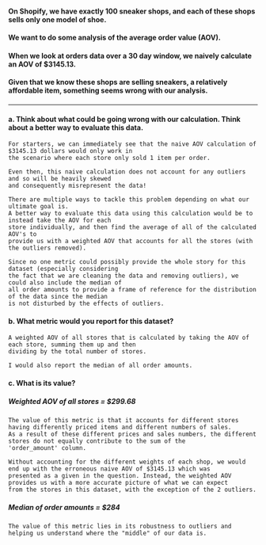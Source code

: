 #### On Shopify, we have exactly 100 sneaker shops, and each of these shops sells only one model of shoe.
#### We want to do some analysis of the average order value (AOV).
#### When we look at orders data over a 30 day window, we naively calculate an AOV of $3145.13.
#### Given that we know these shops are selling sneakers, a relatively affordable item, something seems wrong with our analysis.
#### 
---

#### a. Think about what could be going wrong with our calculation. Think about a better way to evaluate this data.

    For starters, we can immediately see that the naive AOV calculation of $3145.13 dollars would only work in
    the scenario where each store only sold 1 item per order.

    Even then, this naive calculation does not account for any outliers and so will be heavily skewed
    and consequently misrepresent the data!

    There are multiple ways to tackle this problem depending on what our ultimate goal is.
    A better way to evaluate this data using this calculation would be to instead take the AOV for each
    store individually, and then find the average of all of the calculated AOV's to
    provide us with a weighted AOV that accounts for all the stores (with the outliers removed).
    
    Since no one metric could possibly provide the whole story for this dataset (especially considering
    the fact that we are cleaning the data and removing outliers), we could also include the median of
    all order amounts to provide a frame of reference for the distribution of the data since the median
    is not disturbed by the effects of outliers.
    
    
#### b. What metric would you report for this dataset?

    A weighted AOV of all stores that is calculated by taking the AOV of each store, summing them up and then
    dividing by the total number of stores.
    
    I would also report the median of all order amounts.

#### c. What is its value?

   ##### Weighted AOV of all stores = $299.68
    The value of this metric is that it accounts for different stores having differently priced items and different numbers of sales.
    As a result of these different prices and sales numbers, the different stores do not equally contribute to the sum of the
    'order_amount' column.
    
    Without accounting for the different weights of each shop, we would end up with the erroneous naive AOV of $3145.13 which was
    presented as a given in the question. Instead, the weighted AOV provides us with a more accurate picture of what we can expect
    from the stores in this dataset, with the exception of the 2 outliers.

   ##### Median of order amounts = $284
    The value of this metric lies in its robustness to outliers and helping us understand where the "middle" of our data is.